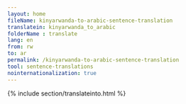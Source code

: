```yaml
---
layout: home
fileName: kinyarwanda-to-arabic-sentence-translation
translatein: kinyarwanda_to_arabic
folderName : translate
lang: en
from: rw
to: ar
permalink: /kinyarwanda-to-arabic-sentence-translation
tool: sentence-translations
nointernationalization: true
---
```

{% include section/translateinto.html %}
